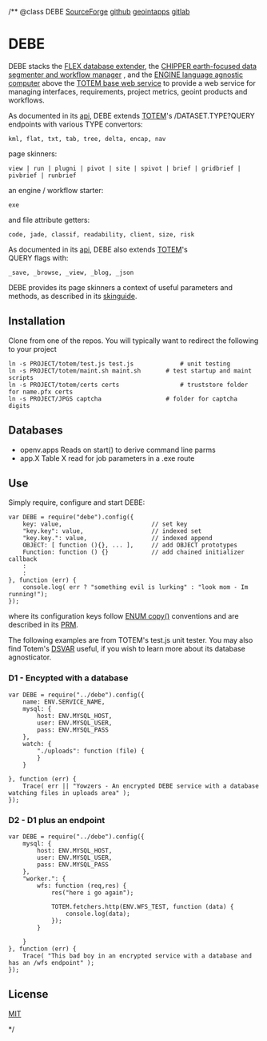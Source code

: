 /**
@class DEBE
	[SourceForge](https://sourceforge.net) 
	[github](https://github.com/acmesds/debe.git) 
	[geointapps](https://git.geointapps.org/acmesds/debe)
	[gitlab](https://gitlab.weat.nga.ic.gov/acmesds/debe.git)
	
# DEBE

DEBE stacks the [FLEX database extender](https://github.com/acmesds/flex), the
[CHIPPER earth-focused data segmenter and workflow manager](https://github.com/acmesds/chipper) ,
and the [ENGINE language agnostic computer](https://github.com/acmesds/engine) above 
the [TOTEM base web service](https://github.com/acmesds/totem) to provide a web service for 
managing interfaces, requirements, project metrics, geoint products and workflows.  

As documented in its [api](/api.view), DEBE extends [TOTEM](https://github.com/acmesds/totem)'s 
/DATASET.TYPE?QUERY endpoints with various TYPE convertors:

	kml, flat, txt, tab, tree, delta, encap, nav
	
page skinners:

	view | run | plugni | pivot | site | spivot | brief | gridbrief | pivbrief | runbrief

an engine / workflow starter:

	exe
	
and file attribute getters:

	code, jade, classif, readability, client, size, risk
	
As documented in its [api](/api.view), DEBE also extends  [TOTEM](https://github.com/acmesds/totem)'s  
QUERY flags with:

	_save, _browse, _view, _blog, _json

DEBE provides its page skinners a context of useful parameters and methods, as described in 
its [skinguide](/skinguide.view).

## Installation

Clone from one of the repos.  You will typically want to redirect the following to your project

	ln -s PROJECT/totem/test.js test.js 			# unit testing
	ln -s PROJECT/totem/maint.sh maint.sh 		# test startup and maint scripts
	ln -s PROJECT/totem/certs certs					# truststore folder for name.pfx certs 
	ln -s PROJECT/JPGS captcha 	 				# folder for captcha digits

## Databases

* openv.apps  Reads on start() to derive command line parms  
* app.X Table X read for job parameters in a .exe route

## Use

Simply require, configure and start DEBE:

	var DEBE = require("debe").config({
		key: value, 						// set key
		"key.key": value, 					// indexed set
		"key.key.": value,					// indexed append
		OBJECT: [ function (){}, ... ], 	// add OBJECT prototypes 
		Function: function () {} 			// add chained initializer callback
		:
		:
	}, function (err) {
		console.log( err ? "something evil is lurking" : "look mom - Im running!");
	});

where its configuration keys follow [ENUM copy()](https://github.com/acmesds/enum) conventions and
are described in its [PRM](/shares/prm/debe/index.html).

The following examples are from TOTEM's test.js unit tester.  You may also find 
Totem's [DSVAR](https://github.com/acmesds/dsvar) useful, if you wish to learn more about its 
database agnosticator.

### D1 - Encypted with a database

	var DEBE = require("../debe").config({
		name: ENV.SERVICE_NAME,
		mysql: {
			host: ENV.MYSQL_HOST,
			user: ENV.MYSQL_USER,
			pass: ENV.MYSQL_PASS
		},
		watch: {
			"./uploads": function (file) {
			}
		}

	}, function (err) {
		Trace( err || "Yowzers - An encrypted DEBE service with a database watching files in uploads area" );
	});

### D2 - D1 plus an endpoint

	var DEBE = require("../debe").config({
		mysql: {
			host: ENV.MYSQL_HOST,
			user: ENV.MYSQL_USER,
			pass: ENV.MYSQL_PASS
		},
		"worker.": {
			wfs: function (req,res) {
				res("here i go again");

				TOTEM.fetchers.http(ENV.WFS_TEST, function (data) {
					console.log(data);
				});
			}

		}
	}, function (err) {
		Trace( "This bad boy in an encrypted service with a database and has an /wfs endpoint" );
	});
		
		
## License

[MIT](LICENSE)

*/
